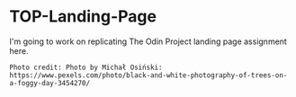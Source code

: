 # TOP-Landing-Page
I'm going to work on replicating The Odin Project landing page assignment here.
    
    Photo credit: Photo by Michał Osiński: https://www.pexels.com/photo/black-and-white-photography-of-trees-on-a-foggy-day-3454270/

    